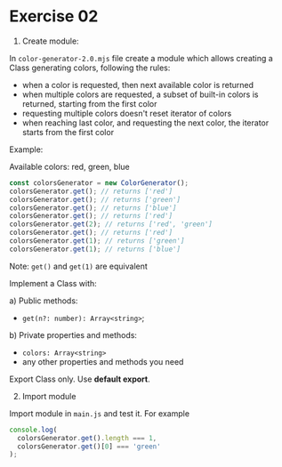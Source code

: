# Exercise 02

1) Create module:

In `color-generator-2.0.mjs` file create a module which allows creating a Class generating colors, following the rules:
  - when a color is requested, then next available color is returned
  - when multiple colors are requested, a subset of built-in colors is returned, starting from the first color
  - requesting multiple colors doesn't reset iterator of colors
  - when reaching last color, and requesting the next color, the iterator starts from the first color

Example:

Available colors: red, green, blue

```ts
const colorsGenerator = new ColorGenerator();
colorsGenerator.get(); // returns ['red']
colorsGenerator.get(); // returns ['green']
colorsGenerator.get(); // returns ['blue']
colorsGenerator.get(); // returns ['red']
colorsGenerator.get(2); // returns ['red', 'green']
colorsGenerator.get(); // returns ['red']
colorsGenerator.get(1); // returns ['green']
colorsGenerator.get(1); // returns ['blue']
```

Note:
`get()` and `get(1)` are equivalent

Implement a Class with:

a) Public methods:
  - `get(n?: number): Array<string>`;

b) Private properties and methods:
  - `colors: Array<string>`
  - any other properties and methods you need

Export Class only. Use **default export**.

2) Import module

Import module in `main.js` and test it. For example

```ts
console.log(
  colorsGenerator.get().length === 1,
  colorsGenerator.get()[0] === 'green'
);
```